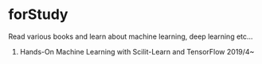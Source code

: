 # forStudy
Read various books and learn about machine learning, deep learning etc...
1. Hands-On Machine Learning with Scilit-Learn and TensorFlow 2019/4~
